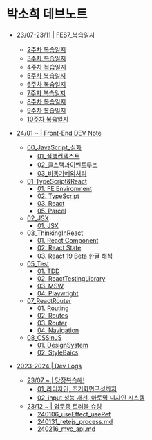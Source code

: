 # 박소희 데브노트
* [23/07-23/11 | FES7_복습일지](/00_FES7_복습일지/)
  * [2주차 복습일지](/00_FES7_복습일지/2주차%20복습.md)
  * [3주차 복습일지](/00_FES7_복습일지/3주차%20복습.md)
  * [4주차 복습일지](/00_FES7_복습일지/4주차%20복습.md)
  * [5주차 복습일지](/00_FES7_복습일지/5주차%20복습.md)
  * [6주차 복습일지](/00_FES7_복습일지/6주차%20복습.md)
  * [7주차 복습일지](/00_FES7_복습일지/7주차%20복습.md)
  * [8주차 복습일지](/00_FES7_복습일지/8주차%20복습.md)
  * [9주차 복습일지](/00_FES7_복습일지/9주차%20복습.md)
  * [10주차 복습일지](/00_FES7_복습일지/10주차%20복습.md)

* [24/01 ~ | Front-End DEV Note](/01_박소희%20데브노트/)
  * [00_JavaScript_심화](/01_박소희%20데브노트/00_JavaScript/)
    * [01_실행컨텍스트](/01_박소희%20데브노트/00_JavaScript/01_실행컨텍스트.md)
    * [02_콜스택과이벤트루프](/01_박소희%20데브노트/00_JavaScript/02_콜스택과이벤트루프.md)
    * [03_비동기예외처리](/01_박소희%20데브노트/00_JavaScript/03_비동기예외처리.md)
  * [01_TypeScript&React](/01_박소희%20데브노트/01_TypeScript&React)
    * [01. FE Environment](/01_박소희%20데브노트/01_TypeScript&React/01_FE_Environment.md)
    * [02. TypeScript](/01_박소희%20데브노트/01_TypeScript&React/02_TypeScript.md)
    * [03. React](/01_박소희%20데브노트/01_TypeScript&React/03_React.md)
    <!-- * [04. TestingLibrary](/01_박소희%20데브노트/01_TypeScript&React/04_TestingLibrary.md) -->
    * [05. Parcel](/01_박소희%20데브노트/01_TypeScript&React/05_Parcel.md)
  * [02_JSX](/01_박소희%20데브노트/02_JSX)
    * [01. JSX](/01_박소희%20데브노트/02_JSX/01_JSX.md)
  * [03_ThinkingInReact](/01_박소희%20데브노트/03_ThinkingInReact)
    * [01. React Component](/01_박소희%20데브노트/03_ThinkingInReact/01_ReactComponent.md)
    * [02. React State](/01_박소희%20데브노트/03_ThinkingInReact/02_ReactState.md)
    * [03. React 19 Beta 한글 해석](/01_박소희%20데브노트/03_ThinkingInReact/03_React19Beta.md)
  <!-- * [04_ReactHooks](/01_박소희%20데브노트/04_ReactHooks)
    * [01. Express](/01_박소희%20데브노트/04_ReactHooks/01_Express.md)
    * [02. Fetch API](/01_박소희%20데브노트/04_ReactHooks/02_FetchAPI.md)
    * [03. Hook](/01_박소희%20데브노트/04_ReactHooks/03_Hook.md)
    * [04. useRef](/01_박소희%20데브노트/04_ReactHooks/04_useRef+customHook.md)
    * [05. useHooks-ts](/01_박소희%20데브노트/04_ReactHooks/05_useHooks-ts.md) -->
  * [05_Test](/01_박소희%20데브노트/05_Test)
    * [01. TDD](/01_박소희%20데브노트/05_Test/01_TDD.md)
    * [02. ReactTestingLibrary](/01_박소희%20데브노트/05_Test/02_ReactTestingLibrary.md)
    * [03. MSW](/01_박소희%20데브노트/05_Test/03_MSW.md)
    * [04. Playwright](/01_박소희%20데브노트/05_Test/04_Playwright.md)
  <!-- * [06_ExternalStore](/01_박소희%20데브노트/06_ExternalStore)
    * [01. ExternalStore](/01_박소희%20데브노트/06_ExternalStore/01_ExternalStore.md)
    * [02. TSyringe](/01_박소희%20데브노트/06_ExternalStore/02_TSyringe.md)
    * [03. Redux](/01_박소희%20데브노트/06_ExternalStore/03_Redux.md)
    * [04. usestore-ts](/01_박소희%20데브노트/06_ExternalStore/04_usestore-ts.md) -->
  * [07_ReactRouter](/01_박소희%20데브노트/07_ReactRouter)
    * [01. Routing](/01_박소희%20데브노트/07_ReactRouter/01_Routing.md)
    * [02. Routes](/01_박소희%20데브노트/07_ReactRouter/02_Routes.md)
    * [03. Router](/01_박소희%20데브노트/07_ReactRouter/03_Router.md)
    * [04. Navigation](/01_박소희%20데브노트/07_ReactRouter/04_Navigation.md)
  * [08_CSSinJS](/01_박소희%20데브노트/08_CSSinJS)
    * [01. DesignSystem](/01_박소희%20데브노트/08_CSSinJS/01_DesignSystem.md)
    * [02. StyleBaics](/01_박소희%20데브노트/08_CSSinJS/02_StyleBaics.md)
    <!-- * [03. CssinJS](/01_박소희%20데브노트/08_CSSinJS/03_CssinJS.md)
    * [04. styled-components](/01_박소희%20데브노트/08_CSSinJS/04_styled-components.md)
    * [05. props_attrs](/01_박소희%20데브노트/08_CSSinJS/05_props_attrs.md)
    * [06. GlobalStyles_Theme](/01_박소희%20데브노트/08_CSSinJS/06_GlobalStyles_Theme.md) -->

* [2023-2024 | Dev Logs](/02_개발%20일지/)
  * [23/07 ~ | 당장복습헤!](/02_개발%20일지/당장복습헤!/)
    * [01_리디자인, 초기화면구성까지](/02_개발%20일지/당장복습헤!/20230815-20230827.md)
    * [02_input 성능 개선, 아토믹 디자인 시스템](/02_개발%20일지/당장복습헤!/20231125-20231206.md)
  <!-- * [온라인쇼핑몰](/02_개발%20일지/온라인쇼핑몰/)
    * [01_기본기능개발](/02_개발%20일지/온라인쇼핑몰/01_기본기능개발)
      * [before..](/02_개발%20일지/온라인쇼핑몰/01_기본기능개발/01_before.md)
      * [listView](/02_개발%20일지/온라인쇼핑몰/01_기본기능개발/02_listView.md)
      * [productDetail](/02_개발%20일지/온라인쇼핑몰/01_기본기능개발/03_productDetail.md)
      * [cartView](/02_개발%20일지/온라인쇼핑몰/01_기본기능개발/04_cartView.md)
      * [putItemCart](/02_개발%20일지/온라인쇼핑몰/01_기본기능개발/05_putItemCart.md) -->
  * [23/12 ~ | 업무중 트러블 슈팅](/02_개발%20일지/업무%20중%20트러블슈팅/)
    * [240106_useEffect_useRef](/02_개발%20일지/업무%20중%20트러블슈팅/240106_useEffect_useRef.md)
    * [240131_retejs_process.md](/02_개발%20일지/업무%20중%20트러블슈팅/240131_retejs_process.md)
    * [240216_mvc_api.md](/02_개발%20일지/업무%20중%20트러블슈팅/240216_mvc_api.md)
    <!-- * [240228_link_prevendDefault.md](/02_개발%20일지/업무%20중%20트러블슈팅/240228_link_prevendDefault.md)
    * [240312_ContextProvider 실행 시점.md](/02_개발%20일지/업무%20중%20트러블슈팅/240312_ContextProvider%20실행%20시점.md)
    * [240229_CRUD C<->U 분기](/02_개발%20일지/업무%20중%20트러블슈팅/240229_CRUD.md) -->

<!-- * [정보처리기사](/03_정처기%20공부일지/)
  * [01_요구사항확인](/03_정처기%20공부일지/01_요구사항확인/)
    * [01_개발방법론](/03_정처기%20공부일지/01_요구사항확인/01_개발방법론.md) -->
